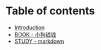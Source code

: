 # Table of contents

* [Introduction](README.md)
* [BOOK - 小狗钱钱](reandme.md)
* [STUDY - markdown](VSCode.md)
